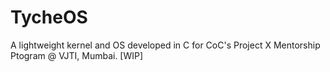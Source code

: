 
# TycheOS
A lightweight kernel and OS developed in C for CoC's Project X Mentorship Ptogram @ VJTI, Mumbai. \[WIP]
    
